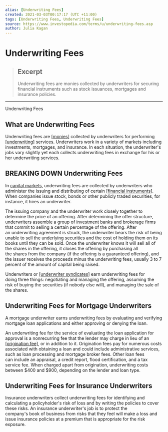 ```yaml
---
alias: [Underwriting Fees]
created: 2021-03-03T00:17:17 (UTC +11:00)
tags: [Underwriting Fees, Underwriting Fees]
source: https://www.investopedia.com/terms/u/underwriting-fees.asp
author: Julia Kagan
---
```


# Underwriting Fees

> ## Excerpt
> Underwriting fees are monies collected by underwriters for securing financial instruments such as stock issuances, mortgages and insurance policies.

---

Underwriting Fees
## What are Underwriting Fees

Underwriting fees are [[monies]](https://www.investopedia.com/terms/m/money.asp) collected by underwriters for performing [[underwriting]](https://www.investopedia.com/terms/u/underwriting.asp) services. Underwriters work in a variety of markets including investments, mortgages, and insurance. In each situation, the underwriter's jobs vary slightly yet each collects underwriting fees in exchange for his or her underwriting services.

## BREAKING DOWN Underwriting Fees

In [capital markets](https://www.investopedia.com/terms/c/capitalmarkets.asp), underwriting fees are collected by underwriters who administer the issuing and distributing of certain [[financial instruments]](https://www.investopedia.com/terms/f/financialinstrument.asp). When companies issue stock, bonds or other publicly traded securities, for instance, it hires an underwriter.

The issuing company and the underwriter work closely together to determine the price of an offering. After determining the offer structure, underwriters assemble a group of investment banks and brokerage firms that commit to selling a certain percentage of the offering. After an underwriting agreement is struck, the underwriter bears the risk of being unable to sell the underlying securities and the cost of holding them on its books until they can be sold. Once the underwriter knows it will sell all of the shares in the offering, it closes the offering by purchasing all the shares from the company (if the offering is a guaranteed offering), and the issuer receives the proceeds minus the underwriting fees, usually 3 to 7 percent of the amount of capital being raised.

Underwriters or [[underwriter syndicates]](https://www.investopedia.com/terms/u/underwriter-syndicate.asp) earn underwriting fees for doing three things: negotiating and managing the offering, assuming the risk of buying the securities (if nobody else will), and managing the sale of the shares.

## Underwriting Fees for Mortgage Underwriters

A mortgage underwriter earns underwriting fees by evaluating and verifying mortgage loan applications and either approving or denying the loan.

An underwriting fee for the service of evaluating the loan application for approval is a nonrecurring fee that the lender may charge in lieu of an [[origination fee]](https://www.investopedia.com/terms/o/origination-fee.asp), or in addition to it. Origination fees pay for numerous costs associated with obtaining a loan and could include administrative services, such as loan processing and mortgage broker fees. Other loan fees can include an appraisal, a credit report, flood certification, and a tax service fee. When charged apart from origination, underwriting costs between $400 and $900, depending on the lender and loan type.

## Underwriting Fees for Insurance Underwriters

Insurance underwriters collect underwriting fees for identifying and calculating a policyholder's risk of loss and by writing the policies to cover these risks. An insurance underwriter's job is to protect the company's book of business from risks that they feel will make a loss and issue insurance policies at a premium that is appropriate for the risk exposure.
